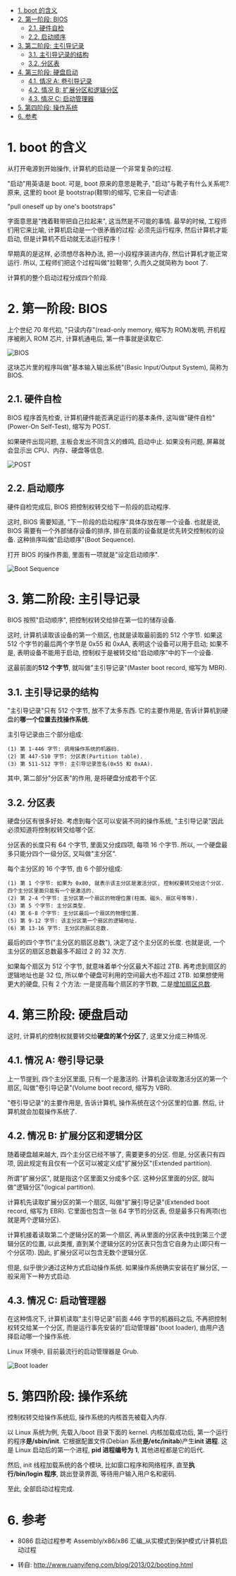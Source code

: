 <!-- @import "[TOC]" {cmd="toc" depthFrom=1 depthTo=6 orderedList=false} -->

<!-- code_chunk_output -->

- [1. boot 的含义](#1-boot-的含义)
- [2. 第一阶段: BIOS](#2-第一阶段-bios)
  - [2.1. 硬件自检](#21-硬件自检)
  - [2.2. 启动顺序](#22-启动顺序)
- [3. 第二阶段: 主引导记录](#3-第二阶段-主引导记录)
  - [3.1. 主引导记录的结构](#31-主引导记录的结构)
  - [3.2. 分区表](#32-分区表)
- [4. 第三阶段: 硬盘启动](#4-第三阶段-硬盘启动)
  - [4.1. 情况 A: 卷引导记录](#41-情况-a-卷引导记录)
  - [4.2. 情况 B: 扩展分区和逻辑分区](#42-情况-b-扩展分区和逻辑分区)
  - [4.3. 情况 C: 启动管理器](#43-情况-c-启动管理器)
- [5. 第四阶段: 操作系统](#5-第四阶段-操作系统)
- [6. 参考](#6-参考)

<!-- /code_chunk_output -->

# 1. boot 的含义

从打开电源到开始操作, 计算机的启动是一个非常复杂的过程.

"启动"用英语是 boot. 可是, boot 原来的意思是靴子, "启动"与靴子有什么关系呢? 原来, 这里的 boot 是 bootstrap(鞋带)的缩写, 它来自一句谚语:

"pull oneself up by one's bootstraps"

字面意思是"拽着鞋带把自己拉起来", 这当然是不可能的事情. 最早的时候, 工程师们用它来比喻, 计算机启动是一个很矛盾的过程: 必须先运行程序, 然后计算机才能启动, 但是计算机不启动就无法运行程序！

早期真的是这样, 必须想尽各种办法, 把一小段程序装进内存, 然后计算机才能正常运行. 所以, 工程师们把这个过程叫做"拉鞋带", 久而久之就简称为 boot 了.

计算机的整个启动过程分成四个阶段.

# 2. 第一阶段: BIOS

上个世纪 70 年代初, "只读内存"(read-only memory, 缩写为 ROM)发明, 开机程序被刷入 ROM 芯片, 计算机通电后, 第一件事就是读取它.

![BIOS](images/1.png)

这块芯片里的程序叫做"基本输入输出系统"(Basic Input/Output System), 简称为 BIOS.

## 2.1. 硬件自检

BIOS 程序首先检查, 计算机硬件能否满足运行的基本条件, 这叫做"硬件自检"(Power-On Self-Test), 缩写为 POST.

如果硬件出现问题, 主板会发出不同含义的蜂鸣, 启动中止. 如果没有问题, 屏幕就会显示出 CPU、内存、硬盘等信息.

![POST](images/2.png)

## 2.2. 启动顺序

硬件自检完成后, BIOS 把控制权转交给下一阶段的启动程序.

这时, BIOS 需要知道, "下一阶段的启动程序"具体存放在哪一个设备. 也就是说, BIOS 需要有一个外部储存设备的排序, 排在前面的设备就是优先转交控制权的设备. 这种排序叫做"启动顺序"(Boot Sequence).

打开 BIOS 的操作界面, 里面有一项就是"设定启动顺序".

![Boot Sequence](images/3.png)

# 3. 第二阶段: 主引导记录

BIOS 按照"启动顺序", 把控制权转交给排在第一位的储存设备.

这时, 计算机读取该设备的第一个扇区, 也就是读取最前面的 512 个字节. 如果这 512 个字节的最后两个字节是 0x55 和 0xAA, 表明这个设备可以用于启动; 如果不是, 表明设备不能用于启动, 控制权于是被转交给"启动顺序"中的下一个设备.

这最前面的**512 个字节**, 就叫做"主引导记录"(Master boot record, 缩写为 MBR).

## 3.1. 主引导记录的结构

"主引导记录"只有 512 个字节, 放不了太多东西. 它的主要作用是, 告诉计算机到硬盘的**哪一个位置去找操作系统**.

主引导记录由三个部分组成:

```
(1) 第 1-446 字节: 调用操作系统的机器码.
(2) 第 447-510 字节: 分区表(Partition table).
(3) 第 511-512 字节: 主引导记录签名(0x55 和 0xAA).
```

其中, 第二部分"分区表"的作用, 是将硬盘分成若干个区.

## 3.2. 分区表

硬盘分区有很多好处. 考虑到每个区可以安装不同的操作系统, "主引导记录"因此必须知道将控制权转交给哪个区.

分区表的长度只有 64 个字节, 里面又分成四项, 每项 16 个字节. 所以, 一个硬盘最多只能分四个一级分区, 又叫做"主分区".

每个主分区的 16 个字节, 由 6 个部分组成:

```
(1) 第 1 个字节: 如果为 0x80, 就表示该主分区是激活分区, 控制权要转交给这个分区. 四个主分区里面只能有一个是激活的.
(2) 第 2-4 个字节: 主分区第一个扇区的物理位置(柱面、磁头、扇区号等等).
(3) 第 5 个字节: 主分区类型.
(4) 第 6-8 个字节: 主分区最后一个扇区的物理位置.
(5) 第 9-12 字节: 该主分区第一个扇区的逻辑地址.
(6) 第 13-16 字节: 主分区的扇区总数.
```

最后的四个字节("主分区的扇区总数"), 决定了这个主分区的长度. 也就是说, 一个主分区的扇区总数最多不超过 2 的 32 次方.

如果每个扇区为 512 个字节, 就意味着单个分区最大不超过 2TB. 再考虑到扇区的逻辑地址也是 32 位, 所以单个硬盘可利用的空间最大也不超过 2TB. 如果想使用更大的硬盘, 只有 2 个方法: 一是提高每个扇区的字节数, 二是[增加扇区总数](https://en.wikipedia.org/wiki/GUID_Partition_Table).

# 4. 第三阶段: 硬盘启动

这时, 计算机的控制权就要转交给**硬盘的某个分区**了, 这里又分成三种情况.

## 4.1. 情况 A: 卷引导记录

上一节提到, 四个主分区里面, 只有一个是激活的. 计算机会读取激活分区的第一个扇区, 叫做"卷引导记录"(Volume boot record, 缩写为 VBR).

"卷引导记录"的主要作用是, 告诉计算机, 操作系统在这个分区里的位置. 然后, 计算机就会加载操作系统了.

## 4.2. 情况 B: 扩展分区和逻辑分区

随着硬盘越来越大, 四个主分区已经不够了, 需要更多的分区. 但是, 分区表只有四项, 因此规定有且仅有一个区可以被定义成"扩展分区"(Extended partition).

所谓"扩展分区", 就是指这个区里面又分成多个区. 这种分区里面的分区, 就叫做"逻辑分区"(logical partition).

计算机先读取扩展分区的第一个扇区, 叫做"扩展引导记录"(Extended boot record, 缩写为 EBR). 它里面也包含一张 64 字节的分区表, 但是最多只有两项(也就是两个逻辑分区).

计算机接着读取第二个逻辑分区的第一个扇区, 再从里面的分区表中找到第三个逻辑分区的位置, 以此类推, 直到某个逻辑分区的分区表只包含它自身为止(即只有一个分区项). 因此, 扩展分区可以包含无数个逻辑分区.

但是, 似乎很少通过这种方式启动操作系统. 如果操作系统确实安装在扩展分区, 一般采用下一种方式启动.

## 4.3. 情况 C: 启动管理器

在这种情况下, 计算机读取"主引导记录"前面 446 字节的机器码之后, 不再把控制权转交给某一个分区, 而是运行事先安装的"启动管理器"(boot loader), 由用户选择启动哪一个操作系统.

Linux 环境中, 目前最流行的启动管理器是 Grub.

![Boot loader](images/4.png)

# 5. 第四阶段: 操作系统

控制权转交给操作系统后, 操作系统的内核首先被载入内存.

以 Linux 系统为例, 先载入/boot 目录下面的 kernel. 内核加载成功后, 第一个运行的程序**是/sbin/init**. 它根据配置文件(Debian 系统**是/etc/initab**)产生**init 进程**. 这是 Linux 启动后的第一个进程, **pid 进程编号为 1**, 其他进程都是它的后代.

然后, init 线程加载系统的各个模块, 比如窗口程序和网络程序, 直至**执行/bin/login 程序**, 跳出登录界面, 等待用户输入用户名和密码.

至此, 全部启动过程完成.

# 6. 参考

- 8086 启动过程参考 Assembly/x86/x86 汇编_从实模式到保护模式/计算机启动过程

- 转自: http://www.ruanyifeng.com/blog/2013/02/booting.html

